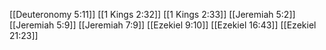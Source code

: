[[Deuteronomy 5:11]]
[[1 Kings 2:32]]
[[1 Kings 2:33]]
[[Jeremiah 5:2]]
[[Jeremiah 5:9]]
[[Jeremiah 7:9]]
[[Ezekiel 9:10]]
[[Ezekiel 16:43]]
[[Ezekiel 21:23]]
